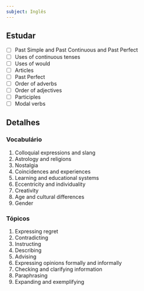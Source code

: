 ```yaml
---
subject: Inglês
---
```


## Estudar
- [ ] Past Simple and Past Continuous and Past Perfect 
- [ ] Uses of continuous tenses 
- [ ] Uses of would 
- [ ] Articles 
- [ ] Past Perfect 
- [ ] Order of adverbs 
- [ ] Order of adjectives 
- [ ] Participles 
- [ ] Modal verbs 

## Detalhes
### Vocabulário
1. Colloquial expressions and slang
2. Astrology and religions
3. Nostalgia
4. Coincidences and experiences
5. Learning and educational systems
6. Eccentricity and individuality
7. Creativity
8. Age and cultural differences
9. Gender

### Tópicos
1. Expressing regret
2. Contradicting
3. Instructing
4. Describing
5. Advising
6. Expressing opinions formally and informally
7. Checking and clarifying information
8. Paraphrasing
9. Expanding and exemplifying
